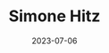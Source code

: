 ---
title: Simone Hitz
sort: Hitz Simone
date: 2023-07-06
role: Familienbegleiterin
email: simone.hitz@adesso-sozialberatung.ch
phone: 062 207 00 12
mobile: 076 245 61 94
edu:
  - Bachelor of Arts in Sozialer Arbeit
  - Praxisausbildnerin in der Sozialen Arbeit FHNW
core:
  - Langjährige Erfahrung in der stationären Arbeit mit Kindern und Jugendlichen
  - Systemische und Ressourcenorientierte Arbeitsweise
  - Erfahrung als Mutter
---